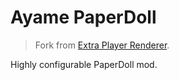 # Ayame PaperDoll

> Fork from [Extra Player Renderer](https://github.com/LucunJi/ExtraPlayerRenderer).

Highly configurable PaperDoll mod.
